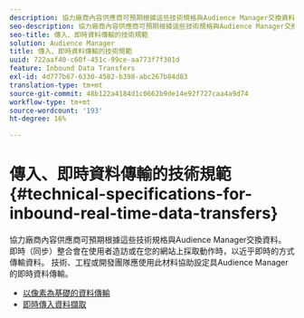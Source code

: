 ```yaml
---
description: 協力廠商內容供應商可預期根據這些技術規格與Audience Manager交換資料。 即時（同步）整合會在使用者造訪或在您的網站上採取動作時，以近乎即時的方式傳輸資料。 技術、工程或開發團隊應使用此材料協助設定具Audience Manager的即時資料傳輸。
seo-description: 協力廠商內容供應商可預期根據這些技術規格與Audience Manager交換資料。 即時（同步）整合會在使用者造訪或在您的網站上採取動作時，以近乎即時的方式傳輸資料。 技術、工程或開發團隊應使用此材料協助設定具Audience Manager的即時資料傳輸。
seo-title: 傳入、即時資料傳輸的技術規範
solution: Audience Manager
title: 傳入、即時資料傳輸的技術規範
uuid: 722aaf40-c60f-451c-99ce-aa773f7f301d
feature: Inbound Data Transfers
exl-id: 4d777b67-6330-4582-b398-abc267b84d83
translation-type: tm+mt
source-git-commit: 48b122a4184d1c0662b9de14e92f727caa4a9d74
workflow-type: tm+mt
source-wordcount: '193'
ht-degree: 16%

---
```


# 傳入、即時資料傳輸的技術規範{#technical-specifications-for-inbound-real-time-data-transfers}

協力廠商內容供應商可預期根據這些技術規格與Audience Manager交換資料。 即時（同步）整合會在使用者造訪或在您的網站上採取動作時，以近乎即時的方式傳輸資料。 技術、工程或開發團隊應使用此材料協助設定具Audience Manager的即時資料傳輸。

<!-- c_rt_realtime_intro.xml -->

* [以像素為基礎的資料傳輸](/help/using/integration/sending-audience-data/real-time-data-integration/pixel-based-data-transfer.md)
* [即時傳入資料擷取](/help/using/integration/sending-audience-data/real-time-data-integration/real-time-data-transfer.md)
